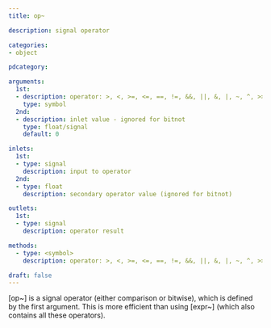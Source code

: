 ```yaml
---
title: op~

description: signal operator

categories:
- object

pdcategory:

arguments:
  1st:
  - description: operator: >, <, >=, <=, ==, !=, &&, ||, &, |, ~, ^, >>, << or %
    type: symbol
  2nd:
  - description: inlet value - ignored for bitnot
    type: float/signal
    default: 0

inlets:
  1st:
  - type: signal
    description: input to operator
  2nd:
  - type: float
    description: secondary operator value (ignored for bitnot)

outlets:
  1st:
  - type: signal
    description: operator result

methods:
  - type: <symbol>
    description: operator: >, <, >=, <=, ==, !=, &&, ||, &, |, ~, ^, >> and <<

draft: false
---
```


[op~] is a signal operator (either comparison or bitwise), which is defined by the first argument. This is more efficient than using [expr~] (which also contains all these operators).
